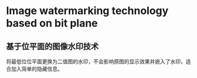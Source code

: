 # Image watermarking technology based on bit plane
## 基于位平面的图像水印技术

将最低位位平面更换为二值图的水印，不会影响原图的显示效果并嵌入了水印，适合加入简单的隐藏信息。
